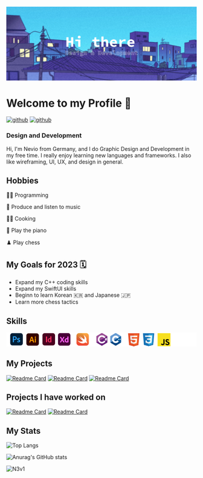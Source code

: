 <!--Banner-->
![Banner](Profile_Banner.png)

<!--Summary:
  - Introduction
  - Experiences
  - Skills
  - Example Projects
  - hobbies
  - study goals
  - ...
-->

# **Welcome to my Profile** 👋
[<img src='https://cdn.jsdelivr.net/npm/simple-icons@3.0.1/icons/github.svg' alt='github' height='40'>](https://github.com/N3V1) 
[<img src='https://cdn.jsdelivr.net/npm/simple-icons@3.0.1/icons/github.svg' alt='github' height='40'>](https://github.com/N3V12)
### Design and Development

Hi, I'm Nevio from Germany, and I do Graphic Design and Development in my free time. I really enjoy learning new languages and frameworks. 
I also like wireframing, UI, UX, and design in general.

## Hobbies
👨‍💻 Programming 

🎵 Produce and listen to music 

👨‍🍳 Cooking 

🎹 Play the piano

♟️ Play chess

## My Goals for 2023 🗓️
- Expand my C++ coding skills
- Expand my SwiftUI skills
- Beginn to learn Korean 🇰🇷 and Japanese 🇯🇵
- Learn more chess tactics

## Skills
![sklillset](skillset.png)


<!--Projects-->
## My Projects
[![Readme Card](https://github-readme-stats.vercel.app/api/pin/?username=N3v1&repo=Calculator&theme=shades-of-purple)](https://github.com/N3v1/Calculator)
[![Readme Card](https://github-readme-stats.vercel.app/api/pin/?username=N3v1&repo=Apple-Calculator-Rebuild&theme=shades-of-purple)](https://github.com/N3v1/Apple-Calculator-Rebuild)
[![Readme Card](https://github-readme-stats.vercel.app/api/pin/?username=N3v1&repo=To-Do-App&theme=shades-of-purple)](https://github.com/N3v1/To-Do-App)

## Projects I have worked on
[![Readme Card](https://github-readme-stats.vercel.app/api/pin/?username=N3v1&repo=Contribute-To-This-Project&theme=shades-of-purple)](https://github.com/N3v1/Contribute-To-This-Project)
[![Readme Card](https://github-readme-stats.vercel.app/api/pin/?username=N3v1&repo=ChessApp_V2&theme=shades-of-purple)](https://github.com/N3v1/ChessApp_V2)

## My Stats
<!--![Overall](http://github-profile-summary-cards.vercel.app/api/cards/profile-details?username=N3v1&theme=shades-of-purple)-->

<!--Top Languages-->
![Top Langs](https://github-readme-stats.vercel.app/api/top-langs/?username=N3v1&layout=compact&theme=shades-of-purple)

<!--Github Stats-->
![Anurag's GitHub stats](https://github-readme-stats.vercel.app/api?username=N3v1&show_icons=true&theme=shades-of-purple)

<!--Streak-->
<p><img center="left" src="https://github-readme-streak-stats.herokuapp.com/?user=N3v1&theme=shades-of-purple" alt="N3v1" /></p>
